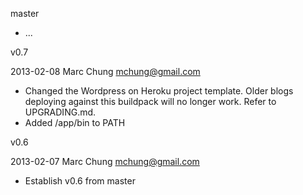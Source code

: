 master
  * ...

v0.7

2013-02-08  Marc Chung  <mchung@gmail.com>

  * Changed the Wordpress on Heroku project template.  Older blogs deploying
    against this buildpack will no longer work.  Refer to UPGRADING.md.
  * Added /app/bin to PATH

v0.6

2013-02-07  Marc Chung  <mchung@gmail.com>

  * Establish v0.6 from master